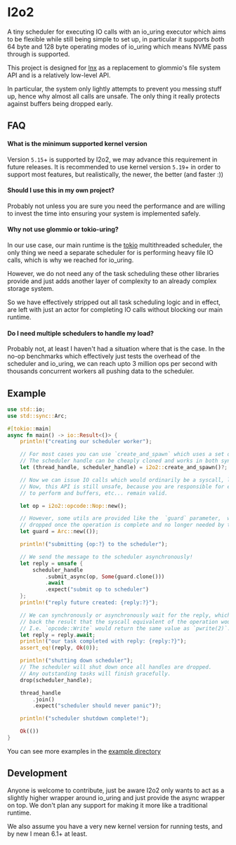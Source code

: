 # I2o2

A tiny scheduler for executing IO calls with an io_uring executor which aims to be flexible while still being
simple to set up, in particular it supports _both_ 64 byte and 128 byte operating modes of io_uring which means
NVME pass through is supported.

This project is designed for [lnx](https://github.com/lnx-search/lnx) as a replacement to glommio's file system API
and is a relatively low-level API.

In particular, the system only lightly attempts to prevent you messing stuff up, hence why almost all calls
are unsafe. The only thing it really protects against buffers being dropped early.

## FAQ

#### What is the minimum supported kernel version

Version `5.15`+ is supported by I2o2, we may advance this requirement in future releases.
It is recommended to use kernel version `5.19`+ in order to support most features, but realistically,
the newer, the better (and faster :))

#### Should I use this in my own project?

Probably not unless you are sure you need the performance and are willing to invest the time into ensuring your
system is implemented safely.

#### Why not use glommio or tokio-uring?

In our use case, our main runtime is the [tokio](https://tokio.rs/) multithreaded scheduler, the only thing we
need a separate scheduler for is performing heavy file IO calls, which is why we reached for io_uring.

However, we do not need any of the task scheduling these other libraries provide and just adds another 
layer of complexity to an already complex storage system. 

So we have effectively stripped out all task scheduling logic and in effect, are left with just an actor for
completing IO calls without blocking our main runtime.

#### Do I need multiple schedulers to handle my load?

Probably not, at least I haven't had a situation where that is the case. In the no-op benchmarks which effectively
just tests the overhead of the scheduler and io_uring, we can reach upto 3 million ops per second with thousands concurrent 
workers all pushing data to the scheduler.

## Example

```rust
use std::io;
use std::sync::Arc;

#[tokio::main]
async fn main() -> io::Result<()> {
    println!("creating our scheduler worker");

    // For most cases you can use `create_and_spawn` which uses a set of sane defaults.
    // The scheduler handle can be cheaply cloned and works in both sync and async contexts.
    let (thread_handle, scheduler_handle) = i2o2::create_and_spawn()?;

    // Now we can issue IO calls which would ordinarily be a syscall, like reading a file.
    // Now, this API is still unsafe, because you are responsible for ensuring the op is safe
    // to perform and buffers, etc... remain valid.

    let op = i2o2::opcode::Nop::new();

    // However, some utils are provided like the  `guard` parameter,  which will only be
    // dropped once the operation is complete and no longer needed by the kernel.
    let guard = Arc::new(());

    println!("submitting {op:?} to the scheduler");

    // We send the message to the scheduler asynchronously!
    let reply = unsafe {
        scheduler_handle
            .submit_async(op, Some(guard.clone()))
            .await
            .expect("submit op to scheduler")
    };
    println!("reply future created: {reply:?}");

    // We can synchronously or asynchronously wait for the reply, which will give us
    // back the result that the syscall equivalent of the operation would return.
    // I.e. `opcode::Write` would return the same value as `pwrite(2)`.
    let reply = reply.await;
    println!("our task completed with reply: {reply:?}");
    assert_eq!(reply, Ok(0));

    println!("shutting down scheduler");
    // The scheduler will shut down once all handles are dropped.
    // Any outstanding tasks will finish gracefully.
    drop(scheduler_handle);

    thread_handle
        .join()
        .expect("scheduler should never panic")?;

    println!("scheduler shutdown complete!");

    Ok(())
}
```

You can see more examples in the [example directory](/examples)


## Development

Anyone is welcome to contribute, just be aware I2o2 only wants to act as a slightly higher wrapper around io_uring
and just provide the async wrapper on top. We don't plan any support for making it more like a traditional runtime.

We also assume you have a very new kernel version for running tests, and by new I mean 6.1+ at least.